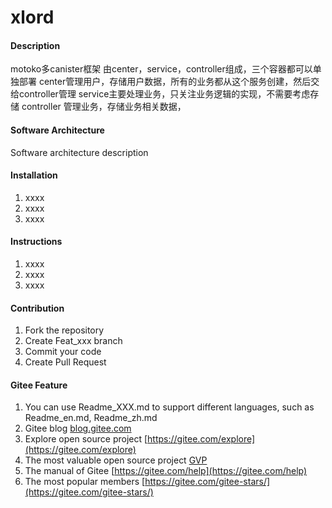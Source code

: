# xlord

#### Description
motoko多canister框架
由center，service，controller组成，三个容器都可以单独部署
center管理用户，存储用户数据，所有的业务都从这个服务创建，然后交给controller管理
service主要处理业务，只关注业务逻辑的实现，不需要考虑存储
controller 管理业务，存储业务相关数据，

#### Software Architecture
Software architecture description

#### Installation

1.  xxxx
2.  xxxx
3.  xxxx

#### Instructions

1.  xxxx
2.  xxxx
3.  xxxx

#### Contribution

1.  Fork the repository
2.  Create Feat_xxx branch
3.  Commit your code
4.  Create Pull Request


#### Gitee Feature

1.  You can use Readme\_XXX.md to support different languages, such as Readme\_en.md, Readme\_zh.md
2.  Gitee blog [blog.gitee.com](https://blog.gitee.com)
3.  Explore open source project [https://gitee.com/explore](https://gitee.com/explore)
4.  The most valuable open source project [GVP](https://gitee.com/gvp)
5.  The manual of Gitee [https://gitee.com/help](https://gitee.com/help)
6.  The most popular members  [https://gitee.com/gitee-stars/](https://gitee.com/gitee-stars/)
